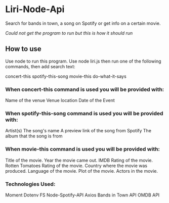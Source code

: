 # Liri-Node-Api

Search for bands in town, a song on Spotify or get info on a certain movie.

*Could not get the program to run but this is how it should run*

## How to use
Use node to run this program. Use node liri.js then run one of the following commands, then add search text:

concert-this
spotify-this-song
movie-this
do-what-it-says


### When concert-this command is used you will be provided with:

Name of the venue
Venue location
Date of the Event


### When spotify-this-song command is used you will be provided with:

Artist(s)
The song's name
A preview link of the song from Spotify
The album that the song is from


### When movie-this command is used you will be provided with:

Title of the movie.
Year the movie came out.
IMDB Rating of the movie.
Rotten Tomatoes Rating of the movie.
Country where the movie was produced.
Language of the movie.
Plot of the movie.
Actors in the movie.


### Technologies Used:

Moment
Dotenv
FS
Node-Spotify-API
Axios
    Bands in Town API
    OMDB API
    
    

